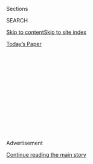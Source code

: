 <div id="app">

<div>

<div>

<div>

<div class="NYTAppHideMasthead css-1q2w90k e1suatyy0">

<div class="section css-ui9rw0 e1suatyy2">

<div class="css-eph4ug er09x8g0">

<div class="css-6n7j50">

</div>

<span class="css-1dv1kvn">Sections</span>

<div class="css-10488qs">

<span class="css-1dv1kvn">SEARCH</span>

</div>

[Skip to content](#site-content)[Skip to site index](#site-index)

</div>

<div class="css-10698na e1huz5gh0">

</div>

</div>

<div id="masthead-bar-one" class="section hasLinks css-15hmgas e1csuq9d3">

<div class="css-uqyvli e1csuq9d0">

</div>

<div class="css-1uqjmks e1csuq9d1">

</div>

<div class="css-9e9ivx">

[](https://myaccount.nytimes.com/auth/login?response_type=cookie&client_id=vi)

</div>

<div class="css-1bvtpon e1csuq9d2">

[Today’s Paper](https://www.nytimes.com/section/todayspaper)

</div>

</div>

</div>

</div>

<div data-aria-hidden="false">

<div id="site-content" role="main">

<div>

<div class="css-1aor85t" style="opacity:0.000000001;z-index:-1;visibility:hidden">

<div class="css-1hqnpie">

<div class="css-epjblv">

<span class="css-17xtcya">[Opinion](/section/opinion)</span><span class="css-x15j1o">|</span><span class="css-fwqvlz">Por
que os brasileiros deveriam ter medo do gabinete do ódio</span>

</div>

<div class="css-k008qs">

<div class="css-1iwv8en">

<span class="css-18z7m18"></span>

<div>

</div>

</div>

<span class="css-1n6z4y">https://nyti.ms/2XmiUWk</span>

<div class="css-1705lsu">

<div class="css-4xjgmj">

<div class="css-4skfbu" role="toolbar" data-aria-label="Social Media Share buttons, Save button, and Comments Panel with current comment count" data-testid="share-tools">

  - 
  - 
  - 
  - 
    
    <div class="css-6n7j50">
    
    </div>

  - 

</div>

</div>

</div>

</div>

</div>

</div>

<div id="NYT_TOP_BANNER_REGION" class="css-13pd83m">

</div>

<div id="top-wrapper" class="css-1sy8kpn">

<div id="top-slug" class="css-l9onyx">

Advertisement

</div>

[Continue reading the main story](#after-top)

<div class="ad top-wrapper" style="text-align:center;height:100%;display:block;min-height:250px">

<div id="top" class="place-ad" data-position="top" data-size-key="top">

</div>

</div>

<div id="after-top">

</div>

</div>

<div>

<div class="css-v5btjw etb61u70">

<div class="css-v05ibm etb61u71">

[Opinion](/section/opinion)

</div>

</div>

<div id="sponsor-wrapper" class="css-1hyfx7x">

<div id="sponsor-slug" class="css-19vbshk">

Supported by

</div>

[Continue reading the main story](#after-sponsor)

<div id="sponsor" class="ad sponsor-wrapper" style="text-align:center;height:100%;display:block">

</div>

<div id="after-sponsor">

</div>

</div>

<div class="css-186x18t">

</div>

<div class="css-1vkm6nb ehdk2mb0">

# Por que os brasileiros deveriam ter medo do gabinete do ódio

</div>

O presidente Jair Bolsonaro e seus aliados têm espalhado o ódio online
contra as instituições que protegem a democracia. Agora, essa cólera
está transbordando para as ruas.

<div class="css-18e8msd">

<div class="css-vp77d3 epjyd6m0">

<div class="css-1baulvz">

Por <span class="css-1baulvz last-byline" itemprop="name">Patrícia
Campos Mello</span>

<div class="css-8atqhb">

Campos Mello é uma jornalista brasileira.

</div>

</div>

</div>

  - Aug. 4, 2020

  - 
    
    <div class="css-4xjgmj">
    
    <div class="css-d8bdto" role="toolbar" data-aria-label="Social Media Share buttons, Save button, and Comments Panel with current comment count" data-testid="share-tools">
    
      - 
      - 
      - 
      - 
        
        <div class="css-6n7j50">
        
        </div>
    
      - 
    
    </div>
    
    </div>

</div>

<div class="css-79elbk" data-testid="photoviewer-wrapper">

<div class="css-z3e15g" data-testid="photoviewer-wrapper-hidden">

</div>

<div class="css-1a48zt4 ehw59r15" data-testid="photoviewer-children">

![<span class="css-cnj6d5 e1z0qqy90" itemprop="copyrightHolder"><span class="css-1ly73wi e1tej78p0">Credit...</span><span><span>Daniel
Zender</span></span></span>](https://static01.nyt.com/images/2020/08/05/opinion/05campos/04campos-articleLarge.jpg?quality=75&auto=webp&disable=upscale)

</div>

</div>

<div class="css-mdjrty">

[Read in
English](https://www.nytimes.com/2020/08/04/opinion/bolsonaro-office-of-hate-brazil.html "Read in English")[Leer
en
español](https://www.nytimes.com/es/2020/08/04/espanol/opinion/bolsonaro-oficina-odio-brasil.html "Read in Spanish")

</div>

</div>

<div class="section meteredContent css-1r7ky0e" name="articleBody" itemprop="articleBody">

<div class="css-1fanzo5 StoryBodyCompanionColumn">

<div class="css-53u6y8">

SÃO PAULO — Em 13 de junho, integrantes do “300 do Brasil”, uma milícia
de extrema direita formada por apoiadores do presidente Jair Bolsonaro,
[atiraram fogos de artifício em direção ao prédio do Supremo Tribunal
Federal em
Brasília](https://www1.folha.uol.com.br/poder/2020/05/sara-winter-xinga-moraes-diz-querer-trocar-socos-com-ele-e-promete-inferniza-lo.shtml),
simulando um bombardeio. “Se preparem, Supremo dos bandidos…bando de
bandidos, vocês estão levando o país para o caos, para o comunismo”,
disse um dos líderes, que [transmitiu o protesto ao vivo em um
vídeo](https://www.metropoles.com/brasil/video-bolsonaristas-lancam-fogos-de-artificio-em-predio-do-stf).
“Acabou, porra”, disse um dos manifestantes, [ecoando as palavras usadas
por Bolsonaro](https://www.youtube.com/watch?v=I2bZoC8FHJI) ao condenar
a investigação do Supremo contra alguns dos apoiadores do presidente,
envolvidos em campanhas de desinformação e ameaças contra os ministros
do STF.

De onde veio esse ódio contra o mais alto tribunal do Brasil?

Durante os meses que antecederam o incidente com os fogos, milhares de
contas nas redes sociais, muitas delas falsas, ligadas a apoiadores de
Bolsonaro ou a blogueiros de extrema direita, vinham postando
obscenidades e [ameaças contra os ministros do
Supremo](https://www1.folha.uol.com.br/poder/2020/05/sara-winter-xinga-moraes-diz-querer-trocar-socos-com-ele-e-promete-inferniza-lo.shtml).
Alguns apoiadores do presidente até falaram em matar e [esquartejar
ministros e seus
familiares](https://g1.globo.com/politica/noticia/2020/06/17/moraes-vota-pela-legalidade-e-continuidade-do-inquerito-das-fake-news.ghtml).
Era só uma questão de tempo até essa animosidade transbordar para as
ruas.

Esse ambiente tóxico tem sido estimulado pelo que os brasileiros chamam
de “gabinete do ódio”. Trata-se de um gabinete de assessores de
Bolsonaro, que apoiam uma rede de blogs bolsonaristas e perfis em redes
sociais que espalham desinformação e ataques contra jornalistas,
políticos, artistas e veículos de imprensa críticos ao presidente. O
gabinete do ódio não é oficial, nem tem um orçamento específico, mas é
bancado com dinheiro público. Não está claro quantas pessoas trabalham
na operação, e nem se sabe quem são todos os envolvidos. Na realidade,
Bolsonaro e seus aliados negam que exista um gabinete do ódio. Mas o
fato é que as sementes do ódio e do sectarismo que vêm sendo espalhadas
são uma ameaça à nossa democracia.

</div>

</div>

<div class="css-1fanzo5 StoryBodyCompanionColumn">

<div class="css-53u6y8">

O governo Bolsonaro enfrenta atualmente três investigações diretamente
ligadas a essa máquina do ódio. O Supremo Tribunal Federal está
investigando ataques contra seus ministros, financiados por empresários
e disseminado pela rede bolsonarista. Outro inquérito do Supremo examina
o financiamento dos atos antidemocráticos, protestos pedindo o
fechamento do Congresso e intervenção no Judiciário. Quatro ações correm
no Tribunal Superior Eleitoral investigando o uso de disparos em massa
de WhatsApp na tentativa de influenciar a campanha eleitoral de 2018,
que teriam sido financiados por empresários.

</div>

</div>

<div class="css-79elbk" data-testid="photoviewer-wrapper">

<div class="css-z3e15g" data-testid="photoviewer-wrapper-hidden">

</div>

<div class="css-1a48zt4 ehw59r15" data-testid="photoviewer-children">

![<span class="css-16f3y1r e13ogyst0" data-aria-hidden="true">Um
protesto em
Brasília</span><span class="css-cnj6d5 e1z0qqy90" itemprop="copyrightHolder"><span class="css-1ly73wi e1tej78p0">Credit...</span><span>Andressa
Anholete/Getty
Images</span></span>](https://static01.nyt.com/images/2020/08/05/opinion/04campos-PORT-2/04Campos2-articleLarge.jpg?quality=75&auto=webp&disable=upscale)

</div>

</div>

<div class="css-1fanzo5 StoryBodyCompanionColumn">

<div class="css-53u6y8">

Em 8 de julho, o Facebook [removeu inúmeras
contas](https://www1.folha.uol.com.br/poder/2020/07/facebook-remove-contas-falsas-ligadas-aos-bolsonaros-e-ao-gabinete-da-presidencia.shtml),
algumas usadas por um funcionário de Bolsonaro e por seus filhos.
Algumas estavam registradas no nome de [Tércio Arnaud
Tomaz](https://elpais.com/internacional/2020-07-10/facebook-rompe-la-oficina-del-odio-una-red-de-88-cuentas-de-apoyo-a-jair-bolsonaro.html),
assessor de Bolsonaro que é apontado como um dos líderes do [chamado
gabinete do ódio](https://apnews.com/0c58cccec2004bf250c8dab38172cbc9).

Infelizmente, eu conheço bem essa máquina do ódio. Nos últimos dois
anos, venho cobrindo o uso da desinformação na política. E acabei me
tornando um dos alvos dessas campanhas desde 2018, quando revelei no
jornal Folha de S.Paulo que empresários estavam pagando pelo envio de
milhões de mensagens por WhatsApp para influenciar a eleição
presidencial daquele ano.

Como resultado, tenho enfrentado uma campanha violenta de ameaças e
ataques pessoais. Trolls e até políticos têm compartilhado memes onde
meu rosto aparece em montagens pornográficas, e se referem a mim como
prostituta. Recebi mensagens de pessoas dizendo que eu deveria ser
estuprada. Estou processando o presidente Bolsonaro; seu filho, o
deputado federal Eduardo Bolsonaro, e um blogueiro bolsonarista [por
danos
morais](http://www.fundamedios.us/incidentes/patriciacampos-demanda-jairbolsonaro-ofensas-periodista/),
por dizerem ou insinuarem que eu ofereço sexo em troca de reportagens
exclusivas.

Não sou a única. Muitas jornalistas têm sido vítimas de ataques
misóginos no Brasil. A imprensa, ao lado do judiciário e do Congresso,
é uma das últimas barreiras contendo medidas autoritárias do
presidente. Mas não sei quanto tempo conseguiremos resistir às pressões
de Bolsonaro e seus apoiadores. A retórica e as ações cada vez mais
agressivas do presidente, seus filhos e aliados funcionam como um sinal
verde para que milícias bolsonaristas partam das palavras para as vias
de fato.

</div>

</div>

<div class="css-1fanzo5 StoryBodyCompanionColumn">

<div class="css-53u6y8">

Em 25 de maio, jornalistas que cobrem as coletivas improvisadas de
Bolsonaro no palácio do Alvorada mais uma vez foram submetidos a uma
chuva de xingamentos dos apoiadores do presidente. [Vídeo daquele dia
mostra](https://twitter.com/folha/status/1264913877399212034) os
repórteres sendo chamados de “cambada de safados” e “mídia comprada”.
“Escória\! Lixos\! Ratos\! Ratazanas\! Bolsonaro até 2050\! Imprensa
podre\! Comunistas\!”.

</div>

</div>

<div class="css-79elbk" data-testid="photoviewer-wrapper">

<div class="css-z3e15g" data-testid="photoviewer-wrapper-hidden">

</div>

<div class="css-1a48zt4 ehw59r15" data-testid="photoviewer-children">

<div class="css-1xdhyk6 erfvjey0">

<span class="css-1ly73wi e1tej78p0">Image</span>

<div class="css-zjzyr8">

<div data-testid="lazyimage-container" style="height:257.77777777777777px">

</div>

</div>

</div>

<span class="css-16f3y1r e13ogyst0" data-aria-hidden="true">Apoiadores
do presidente do Brasil, Jair Bolsonaro, em
Brasília.</span><span class="css-cnj6d5 e1z0qqy90" itemprop="copyrightHolder"><span class="css-1ly73wi e1tej78p0">Credit...</span><span>Eraldo
Peres/Associated Press</span></span>

</div>

</div>

<div class="css-1fanzo5 StoryBodyCompanionColumn">

<div class="css-53u6y8">

Jornalistas estão longe de serem os únicos alvos. Ao longo do último
ano, a máquina do ódio vem colocando os brasileiros uns contra os
outros, e contra aqueles que têm funcionado como freios e contrapesos
para os arroubos autoritários de Bolsonaro. Essa máquina vem corroendo a
confiança das pessoas nas instituições concebidas justamente para
protegê-las.

Esse grupo disseminador de ódio está por trás de uma campanha de
difamação que acusava o ex-juiz Sergio Moro, que [liderou a
LavaJato](https://www.nytimes.com/2017/09/18/opinion/brazil-corruption-car-wash.html?searchResultPosition=1)
e foi ministro da justiça de Bolsonaro, de ser “traidor” e “comunista”.
Moro pediu demissão em abril, [acusando Bolsonaro de tentar interferir
na Polícia
Federal](https://www.nytimes.com/2017/09/18/opinion/brazil-corruption-car-wash.html?searchResultPosition=1),
que investigava um dos filhos de Bolsonaro e alguns aliados. Logo depois
de ele deixar o cargo, contas falsas inundaram as redes sociais com
memes atacando Moro.

Com a disseminação do coronavírus, fake news e [curas supostamente
milagrosas](https://www.bbc.com/news/53361876) começaram a proliferar
nas redes sociais, muitas vezes compartilhadas por legisladores com
centenas de milhares de seguidores. Bolsonaro tem [sabotado as medidas
de distanciamento
social](https://www.hrw.org/news/2020/04/10/brazil-bolsonaro-sabotages-anti-covid-19-efforts)
implementadas por governadores, e contas ligadas a assessores como
Tércio Arnaud [divulgaram que a reação à Covid-19 era
exagerada](https://www.bbc.com/portuguese/brasil-53353594) e que a
cloroquina, [alardeada por Bolsonaro como uma cura para o
coronavírus](https://www.nytimes.com/2020/06/13/world/americas/virus-brazil-bolsonaro-chloroquine.html),
consegue matar o vírus.

Em abril, o governo começou a divulgar no
[Twitter](https://twitter.com/secomvc/status/1257836970518200323) e
[Facebook](https://www.facebook.com/minsaude/posts/3549590468392877) o
que chama de “Placar da Vida”, que enumera apenas o número de pacientes
que se recuperaram da Covid-19. Depois, em junho, o Ministério da Saúde
deixou de divulgar o número acumulado de casos e mortes, e mostrava
apenas os registrados nas últimas 24 horas, além de mudar a maneira de
contabilizar. O [STF determinou que o governo tinha de voltar a publicar
os
dados](https://www.nytimes.com/2020/06/19/world/coronavirus-live-updates.html)
de forma integral.

Agendas políticas, no entanto, não conseguem demover o coronavírus. A
[“gripezinha”](https://www.cnn.com/2020/05/23/americas/brazil-coronavirus-hospitals-intl/index.html)
– termo que Bolsonaro usou para se referir à doença que foi contraída
por ele e sua mulher em julho – [já matou mais de 92 mil
brasileiros](https://www.nytimes.com/interactive/2020/world/americas/brazil-coronavirus-cases.html).
Trata-se do país com o segundo maior número de mortes pela doença.

</div>

</div>

<div class="css-1fanzo5 StoryBodyCompanionColumn">

<div class="css-53u6y8">

Com as campanhas de difamação e a manipulação de informações, o objetivo
da máquina do ódio é muito mais nefasto – é enfraquecer as instituições
democráticas do Brasil. Investigações da Procuradoria Geral da República
apontam que alguns legisladores bolsonaristas usaram a cota parlamentar,
dinheiro público, para promover pelas redes sociais protestos contra o
Supremo Tribunal Federal e a favor de intervenção militar.

Esse tipo de incitamento tem como objetivo convencer apoiadores de que
os ministros do Supremo são ditadores, e que o Congresso e a mídia são
golpistas e impedem o presidente de governar. Dessa maneira, o governo
pode estar preparando o terreno para justificar uma intervenção militar.
E em uma democracia jovem como a brasileira, as instituições podem ser
mais frágeis do que aparentam.

Apesar de ter sido eleito democraticamente, Bolsonaro já declarou
repetidamente sua admiração pela ditadura militar que vigorou no Brasil
entre 1964 e 1985. Muito antes de se candidatar à presidência,
[Bolsonaro disse que só uma guerra civil
faria](https://www.youtube.com/watch?v=qIDyw9QKIvw&t=577s) o trabalho
que o regime militar não havia feito e afirmou que fecharia o Congresso
se fosse presidente. Durante a campanha eleitoral de 2018, [seus filhos
e apoiadores usaram camisetas estampadas com o rosto do coronel Carlos
Alberto Brilhante
Ustra](https://congressoemfoco.uol.com.br/especial/noticias/fas-usam-imagem-de-torturador-para-promover-bolsonaro/),
condenado pela Justiça como um dos maiores torturadores da ditadura —
uma figura celebrada pelo presidente.

Bolsonaro tem tentado implementar essa visão. Para contornar o
Congresso, ele assinou um número recorde de medidas provisórias que
reduziam a independência das universidades, que ele considera antros de
comunistas, restringir acesso à informação, enfraquecer sindicatos e
jornais. Ele também ameaçou desobedecer ordens judiciais.

</div>

</div>

<div class="css-79elbk" data-testid="photoviewer-wrapper">

<div class="css-z3e15g" data-testid="photoviewer-wrapper-hidden">

</div>

<div class="css-1a48zt4 ehw59r15" data-testid="photoviewer-children">

<div class="css-1xdhyk6 erfvjey0">

<span class="css-1ly73wi e1tej78p0">Image</span>

<div class="css-zjzyr8">

<div data-testid="lazyimage-container" style="height:257.77777777777777px">

</div>

</div>

</div>

<span class="css-16f3y1r e13ogyst0" data-aria-hidden="true">Um
manifestante em Rio de
Janeiro.</span><span class="css-cnj6d5 e1z0qqy90" itemprop="copyrightHolder"><span class="css-1ly73wi e1tej78p0">Credit...</span><span>Bruna
Prado/Getty Images</span></span>

</div>

</div>

<div class="css-1fanzo5 StoryBodyCompanionColumn">

<div class="css-53u6y8">

O presidente afirmou que seu objetivo era armar toda a população, para
que as pessoas pudessem se defender da “ditadura” dos governadores e do
Supremo. “Eu quero todo mundo armado\! Que o povo armado jamais será
escravizado”, disse o presidente em uma reunião ministerial em maio.
Depois da reunião, ele assinou um decreto que facilitou a importação de
armas e aumentou a quantidade de munição que as pessoas podem comprar
por ano. Em qualquer democracia, isso seria considerado um chamado à
insurreição.

O presidente e seus aliados adorariam silenciar aqueles que tentam
investigar as facetas obscuras de seu governo.

</div>

</div>

<div class="css-1fanzo5 StoryBodyCompanionColumn">

<div class="css-53u6y8">

No último ano, o objetivo do gabinete do ódio tem ficado cada vez mais
claro: fazer os brasileiros se voltarem contra aqueles que têm servido
de freios e contrapesos às medidas autoritárias de Bolsonaro.

Ataques como o ocorrido contra o Supremo e como a recente agressão
contra um fotojornalista em um protesto contra o Congresso são uma
amostra de que a máquina do ódio tem sido, de certa maneira, bem
sucedida em seu chamado à insurreição.

Na última quarta-feira, dois homens acompanhados de um carro de som
foram até a entrada [do condomínio onde mora Felipe
Neto](https://esportes.yahoo.com/noticias/aliados-jair-bolsonaro-atacam-casa-felipe-neto-010129218.html)
e o acusaram de destruir “a instituição mais importante de todas, que é
a família”, em uma tentativa de intimidação ao famoso youtuber. Um dos
homens que ameaçou Felipe Neto havia participado do ataque com fogos de
artifício contra o prédio do Supremo em Brasília. Alguns dias antes,
esta seção havia veiculado um vídeo em que Felipe Neto chamava a
Bolsonaro [“o pior presidente da
pandemia”.](https://www.nytimes.com/2020/07/15/opinion/coronavirus-covid-brazil-bolsonaro.html)
O ataque é mais um exemplo de que, cada vez mais, o fel propagado pela
máquina do ódio está se espalhando para além da internet.

</div>

</div>

![<span class="css-16f3y1r e13ogyst0">Just ask
Brazilians.</span>](https://static01.nyt.com/images/2020/07/16/autossell/15op-brazil-thumb-print/15op-brazil-thumb-videoSixteenByNineJumbo1600.jpg)

<div class="css-1fanzo5 StoryBodyCompanionColumn">

<div class="css-53u6y8">

Bolsonaro e seus aliados adorariam nos intimidar e silenciar. Mas para
que haja esperança de que nossa democracia vai resistir, precisamos nos
manter vigilantes e garantir que o governo seja responsabilizado por
suas ações. Não apenas as vidas de brasileiros estão em jogo, mas as
próprias instituições – Congresso, Judiciário, mundo acadêmico e a
imprensa – que, por enquanto, têm conseguido brecar a ascensão do
autoritarismo.

Patrícia Campos Mello é jornalista do jornal brasileiro Folha de S.Paulo
e autora da “Máquina do Ódio”, sobre campanhas de desinformação e
Bolsonaro.

</div>

</div>

</div>

<div>

</div>

<div>

</div>

<div>

</div>

<div>

<div id="bottom-wrapper" class="css-1ede5it">

<div id="bottom-slug" class="css-l9onyx">

Advertisement

</div>

[Continue reading the main story](#after-bottom)

<div id="bottom" class="ad bottom-wrapper" style="text-align:center;height:100%;display:block;min-height:90px">

</div>

<div id="after-bottom">

</div>

</div>

</div>

</div>

</div>

## Site Index

<div>

</div>

## Site Information Navigation

  - [© <span>2020</span> <span>The New York Times
    Company</span>](https://help.nytimes.com/hc/en-us/articles/115014792127-Copyright-notice)

<!-- end list -->

  - [NYTCo](https://www.nytco.com/)
  - [Contact
    Us](https://help.nytimes.com/hc/en-us/articles/115015385887-Contact-Us)
  - [Work with us](https://www.nytco.com/careers/)
  - [Advertise](https://nytmediakit.com/)
  - [T Brand Studio](http://www.tbrandstudio.com/)
  - [Your Ad
    Choices](https://www.nytimes.com/privacy/cookie-policy#how-do-i-manage-trackers)
  - [Privacy](https://www.nytimes.com/privacy)
  - [Terms of
    Service](https://help.nytimes.com/hc/en-us/articles/115014893428-Terms-of-service)
  - [Terms of
    Sale](https://help.nytimes.com/hc/en-us/articles/115014893968-Terms-of-sale)
  - [Site Map](https://spiderbites.nytimes.com)
  - [Help](https://help.nytimes.com/hc/en-us)
  - [Subscriptions](https://www.nytimes.com/subscription?campaignId=37WXW)

</div>

</div>

</div>

</div>
